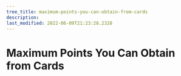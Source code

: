 ```yaml
---
tree_title: maximum-points-you-can-obtain-from-cards
description: 
last_modified: 2022-06-09T21:23:28.2328
---
```


# Maximum Points You Can Obtain from Cards
